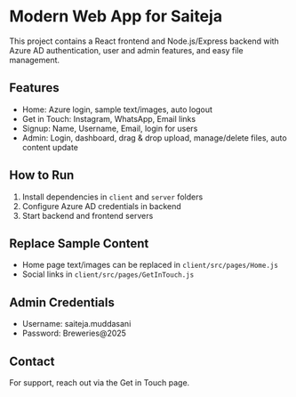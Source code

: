 # Modern Web App for Saiteja

This project contains a React frontend and Node.js/Express backend with Azure AD authentication, user and admin features, and easy file management.

## Features
- Home: Azure login, sample text/images, auto logout
- Get in Touch: Instagram, WhatsApp, Email links
- Signup: Name, Username, Email, login for users
- Admin: Login, dashboard, drag & drop upload, manage/delete files, auto content update

## How to Run
1. Install dependencies in `client` and `server` folders
2. Configure Azure AD credentials in backend
3. Start backend and frontend servers

## Replace Sample Content
- Home page text/images can be replaced in `client/src/pages/Home.js`
- Social links in `client/src/pages/GetInTouch.js`

## Admin Credentials
- Username: saiteja.muddasani
- Password: Breweries@2025

## Contact
For support, reach out via the Get in Touch page.
